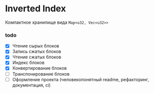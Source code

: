 # Inverted Index

Компактное хранилище вида `Map<u32, Vec<u32>>`

### todo

 - [x] Чтение сырых блоков
 - [x] Запись сжатых блоков
 - [x] Чтение сжатых блоков
 - [x] Индекс блоков
 - [x] Конвертирование блоков
 - [ ] Транспонирование блоков 
 - [ ] Оформление проекта (человекопонятный readme, рефакторинг, документация, ci)
